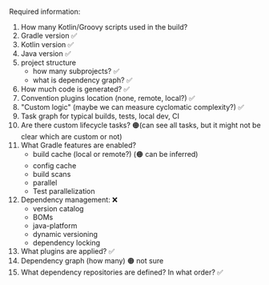 Required information:

1. How many Kotlin/Groovy scripts used in the build?
2. Gradle version ✅
3. Kotlin version ✅
4. Java version ✅
5. project structure 
   - how many subprojects? ✅
   - what is dependency graph? ✅
6. How much code is generated? ✅
7. Convention plugins location (none, remote, local?) ✅
8. "Custom logic" (maybe we can measure cyclomatic complexity?) ✅
9. Task graph for typical builds, tests, local dev, CI
10. Are there custom lifecycle tasks? 🟠(can see all tasks, but it might not be clear which are custom or not)
11. What Gradle features are enabled?
    * build cache (local or remote?) (🟠 can be inferred)
    * config cache
    * build scans
    * parallel
    * Test parallelization
12. Dependency management: ❌
    * version catalog
    * BOMs
    * java-platform
    * dynamic versioning
    * dependency locking
13. What plugins are applied? ✅
14. Dependency graph (how many) 🟠 not sure
15. What dependency repositories are defined? In what order? ✅
